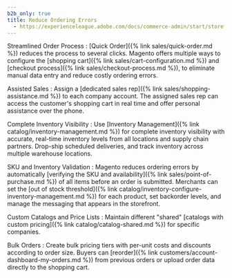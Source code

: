 ```yaml
---
b2b_only: true
title: Reduce Ordering Errors
  - https://experienceleague.adobe.com/docs/commerce-admin/start/storefront/enhanced-experiences.html
---
```


Streamlined Order Process
:  [Quick Order]({% link sales/quick-order.md %}) reduces the process to several clicks. Magento offers multiple ways to configure the [shopping cart]({% link sales/cart-configuration.md %}) and [checkout process]({% link sales/checkout-process.md %}), to eliminate manual data entry and reduce costly ordering errors.

Assisted Sales
:  Assign a [dedicated sales rep]({% link sales/shopping-assistance.md %}) to each company account. The assigned sales rep can access the customer's shopping cart in real time and offer personal assistance over the phone.

Complete Inventory Visibility
:  Use [Inventory Management]({% link catalog/inventory-management.md %}) for complete inventory visibility with accurate, real-time inventory levels from all locations and supply chain partners. Drop-ship scheduled deliveries, and track inventory across multiple warehouse locations.

SKU and Inventory Validation
:  Magento reduces ordering errors by automatically [verifying the SKU and availability]({% link sales/point-of-purchase.md %}) of all items before an order is submitted. Merchants can set the [out of stock threshold]({% link catalog/inventory-configure-inventory-management.md %}) for each product, set backorder levels, and manage the messaging that appears in the storefront.

Custom Catalogs and Price Lists
: Maintain different "shared" [catalogs with custom pricing]({% link catalog/catalog-shared.md %}) for specific companies.

Bulk Orders
:  Create bulk pricing tiers with per-unit costs and discounts according to order size. Buyers can [reorder]({% link customers/account-dashboard-my-orders.md %}) from previous orders or upload order data directly to the shopping cart.
